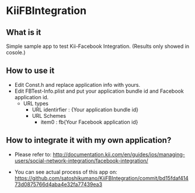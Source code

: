 KiiFBIntegration
================

## What is it
Simple sample app to test Kii-Facebook Integration.
(Results only showed in cosole.)

## How to use it
- Edit Const.h and replace application info with yours.
- Edit FBTest-Info.plist and put your application bundle id and Facebook application id.
  - URL types
    - URL identirfier : {Your application bundle id}
    - URL Schemes
      - item0 : fb{Your Facebook application id}

## How to integrate it with my own application?
- Please refer to:
http://documentation.kii.com/en/guides/ios/managing-users/social-network-integration/facebook-integration/

- You can see actual process of this app on:
https://github.com/satoshikumano/KiiFBIntegration/commit/bd15fdaf41473d0875766d4aba4e32fa77439ea3
